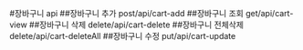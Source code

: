 #장바구니 api
##장바구니 추가 post/api/cart-add
##장바구니 조회 get/api/cart-view
##장바구니 삭제 delete/api/cart-delete
##장바구니 전체삭제 delete/api/cart-deleteAll
##장바구니 수정 put/api/cart-update


